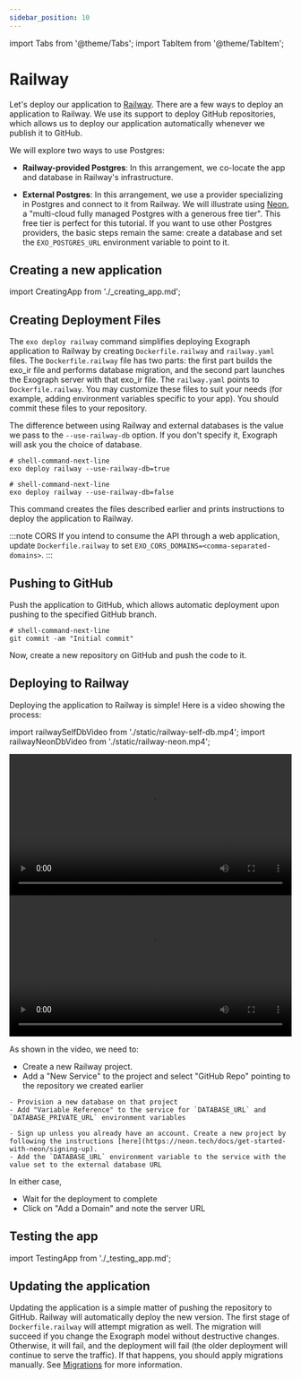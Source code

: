 ```yaml
---
sidebar_position: 10
---
```


import Tabs from '@theme/Tabs';
import TabItem from '@theme/TabItem';

# Railway

Let's deploy our application to [Railway](https://railway.app). There are a few ways to deploy an application to Railway. We use its support to deploy GitHub repositories, which allows us to deploy our application automatically whenever we publish it to GitHub.

We will explore two ways to use Postgres:

- **Railway-provided Postgres**: In this arrangement, we co-locate the app and database in Railway's infrastructure.

- **External Postgres**: In this arrangement, we use a provider specializing in Postgres and connect to it from Railway. We will illustrate using [Neon](https://neon.tech/), a "multi-cloud fully managed Postgres with a generous free tier". This free tier is perfect for this tutorial. If you want to use other Postgres providers, the basic steps remain the same: create a database and set the `EXO_POSTGRES_URL` environment variable to point to it.

## Creating a new application

import CreatingApp from './\_creating_app.md';

<CreatingApp/>

## Creating Deployment Files

The `exo deploy railway` command simplifies deploying Exograph application to Railway by creating `Dockerfile.railway` and `railway.yaml` files. The `Dockerfile.railway` file has two parts: the first part builds the exo_ir file and performs database migration, and the second part launches the Exograph server with that exo_ir file. The `railway.yaml` points to `Dockerfile.railway`. You may customize these files to suit your needs (for example, adding environment variables specific to your app). You should commit these files to your repository.

The difference between using Railway and external databases is the value we pass to the `--use-railway-db` option. If you don't specify it, Exograph will ask you the choice of database.

<Tabs groupId="database-choice">
  <TabItem value="railway" label="Railway Postgres" default>

```shell-session
# shell-command-next-line
exo deploy railway --use-railway-db=true
```

  </TabItem>
  <TabItem value="external" label="External Postgres">

```shell-session
# shell-command-next-line
exo deploy railway --use-railway-db=false
```

  </TabItem>
</Tabs>

This command creates the files described earlier and prints instructions to deploy the application to Railway.

:::note CORS
If you intend to consume the API through a web application, update `Dockerfile.railway` to set `EXO_CORS_DOMAINS=<comma-separated-domains>`.
:::

## Pushing to GitHub

Push the application to GitHub, which allows automatic deployment upon pushing to the specified GitHub branch.

```shell-session
# shell-command-next-line
git commit -am "Initial commit"
```

Now, create a new repository on GitHub and push the code to it.

## Deploying to Railway

Deploying the application to Railway is simple! Here is a video showing the process:

import railwaySelfDbVideo from './static/railway-self-db.mp4';
import railwayNeonDbVideo from './static/railway-neon.mp4';

<Tabs groupId="database-choice">
  <TabItem value="railway" label="Railway Postgres" default>
    <video controls width="100%">
      <source src={railwaySelfDbVideo}/>
    </video>
  </TabItem>
  <TabItem value="external" label="External Postgres">
    <video controls width="100%">
      <source src={railwayNeonDbVideo}/>
    </video>
  </TabItem>
</Tabs>

As shown in the video, we need to:

- Create a new Railway project.
- Add a "New Service" to the project and select "GitHub Repo" pointing to the repository we created earlier

<Tabs groupId="database-choice">
  <TabItem value="railway" label="Railway Postgres" default>

    - Provision a new database on that project
    - Add "Variable Reference" to the service for `DATABASE_URL` and `DATABASE_PRIVATE_URL` environment variables

  </TabItem>
  <TabItem value="external" label="External Postgres">

    - Sign up unless you already have an account. Create a new project by following the instructions [here](https://neon.tech/docs/get-started-with-neon/signing-up).
    - Add the `DATABASE_URL` environment variable to the service with the value set to the external database URL

  </TabItem>
</Tabs>

In either case,

- Wait for the deployment to complete
- Click on "Add a Domain" and note the server URL

## Testing the app

import TestingApp from './\_testing_app.md';

<TestingApp/>

## Updating the application

Updating the application is a simple matter of pushing the repository to GitHub. Railway will automatically deploy the new version. The first stage of `Dockerfile.railway` will attempt migration as well. The migration will succeed if you change the Exograph model without destructive changes. Otherwise, it will fail, and the deployment will fail (the older deployment will continue to serve the traffic). If that happens, you should apply migrations manually. See [Migrations](/cli-reference/development/schema.md#migrating-the-schema) for more information.
